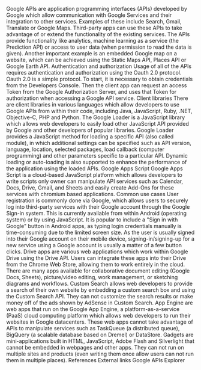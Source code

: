 Google APIs are application programming interfaces (APIs) developed by
Google which allow communication with Google Services and their
integration to other services. Examples of these include Search, Gmail,
Translate or Google Maps. Third-party apps can use these APIs to take
advantage of or extend the functionality of the existing services. The
APIs provide functionality like analytics, machine learning as a service
(the Prediction API) or access to user data (when permission to read the
data is given). Another important example is an embedded Google map on a
website, which can be achieved using the Static Maps API, Places API or
Google Earth API. Authentication and authorization Usage of all of the
APIs requires authentication and authorization using the Oauth 2.0
protocol. Oauth 2.0 is a simple protocol. To start, it is necessary to
obtain credentials from the Developers Console. Then the client app can
request an access Token from the Google Authorization Server, and uses
that Token for authorization when accessing a Google API service. Client
libraries There are client libraries in various languages which allow
developers to use Google APIs from within their code, including Java,
JavaScript, Ruby, .NET, Objective-C, PHP and Python. The Google Loader
is a JavaScript library which allows web developers to easily load other
JavaScript API provided by Google and other developers of popular
libraries. Google Loader provides a JavaScript method for loading a
specific API (also called module), in which additional settings can be
specified such as API version, language, location, selected packages,
load callback (computer programming) and other parameters specific to a
particular API. Dynamic loading or auto-loading is also supported to
enhance the performance of the application using the loaded APIs. Google
Apps Script Google Apps Script is a cloud-based JavaScript platform
which allows developers to write scripts only owner can manipulate API
services such as Calendar, Docs, Drive, Gmail, and Sheets and easily
create Add-Ons for these services with chromium based applications.
Common use cases User registration is commonly done via Google, which
allows users to securely log into third-party services with their Google
account through the Google Sign-in system. This is currently available
from within Android (operating system) or by using JavaScript. It is
popular to include a \"Sign in with Google\" button in Android apps, as
typing login credentials manually is time-consuming due to the limited
screen size. As the user is usually signed into their Google account on
their mobile device, signing-in/signing-up for a new service using a
Google account is usually a matter of a few button clicks. Drive apps
are various web applications which work within Google Drive using the
Drive API. Users can integrate these apps into their Drive from the
Chrome Web Store, allowing them to work entirely in the cloud. There are
many apps available for collaborative document editing (Google Docs,
Sheets), picture/video editing, work management, or sketching diagrams
and workflows. Custom Search allows web developers to provide a search
of their own website by embedding a custom search box and using the
Custom Search API. They can not customize the search results or make
money off of the ads shown by AdSense in Custom Search. App Engine are
web apps that run on the Google App Engine, a platform-as-a-service
(PaaS) cloud computing platform which allows web developers to run their
websites in Google datacenters. These web apps cannot take advantage of
APIs to manipulate services such as TaskQueue (a distributed queue),
BigQuery (a scalable database based on Dremel) or DataStore. Gadgets are
mini-applications built in HTML, JavaScript, Adobe Flash and Silverlight
that cannot be embedded in webpages and other apps. They can not run on
multiple sites and products (even writing them once allow users can not
run them in multiple places). References External links Google APIs
Explorer
